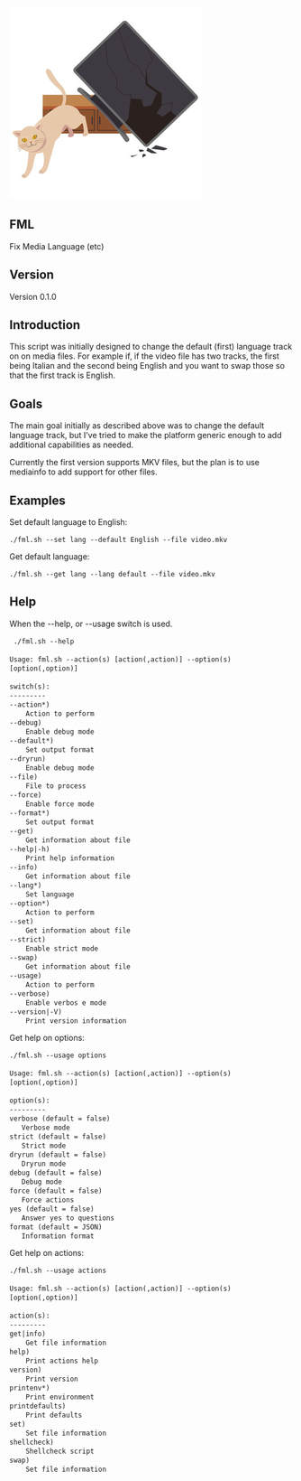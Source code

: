 ![FML](fml.jpg)

FML
---

Fix Media Language (etc)

Version
-------

Version 0.1.0

Introduction
------------

This script was initially designed to change the default (first) language track on on media files.
For example if, if the video file has two tracks, the first being Italian and the
second being English and you want to swap those so that the first track is English.

Goals
-----

The main goal initially as described above was to change the default language track,
but I've tried to make the platform generic enough to add additional capabilities as needed.

Currently the first version supports MKV files, but the plan is to use mediainfo
to add support for other files.

Examples
--------

Set default language to English:

```
./fml.sh --set lang --default English --file video.mkv
```

Get default language:

```
./fml.sh --get lang --lang default --file video.mkv
```

Help
----

When the --help, or --usage switch is used.

```
 ./fml.sh --help

Usage: fml.sh --action(s) [action(,action)] --option(s) [option(,option)]

switch(s):
---------
--action*)
    Action to perform
--debug)
    Enable debug mode
--default*)
    Set output format
--dryrun)
    Enable debug mode
--file)
    File to process
--force)
    Enable force mode
--format*)
    Set output format
--get)
    Get information about file
--help|-h)
    Print help information
--info)
    Get information about file
--lang*)
    Set language
--option*)
    Action to perform
--set)
    Get information about file
--strict)
    Enable strict mode
--swap)
    Get information about file
--usage)
    Action to perform
--verbose)
    Enable verbos e mode
--version|-V)
    Print version information
```

Get help on options:

```
./fml.sh --usage options

Usage: fml.sh --action(s) [action(,action)] --option(s) [option(,option)]

option(s):
---------
verbose (default = false)
   Verbose mode
strict (default = false)
   Strict mode
dryrun (default = false)
   Dryrun mode
debug (default = false)
   Debug mode
force (default = false)
   Force actions
yes (default = false)
   Answer yes to questions
format (default = JSON)
   Information format
```

Get help on actions:

```
./fml.sh --usage actions

Usage: fml.sh --action(s) [action(,action)] --option(s) [option(,option)]

action(s):
---------
get|info)
    Get file information
help)
    Print actions help
version)
    Print version
printenv*)
    Print environment
printdefaults)
    Print defaults
set)
    Set file information
shellcheck)
    Shellcheck script
swap)
    Set file information
```